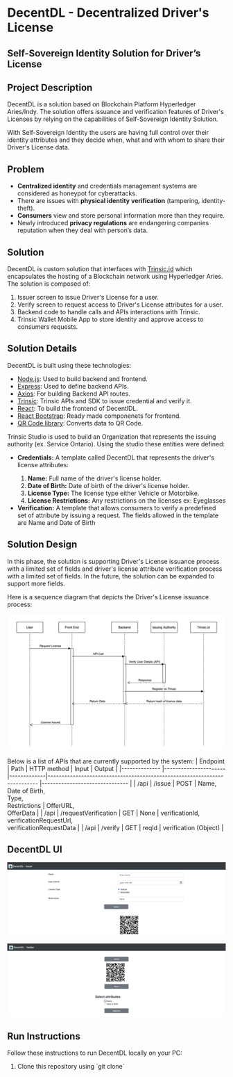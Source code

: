 # DecentDL - Decentralized Driver's License

## Self-Sovereign Identity Solution for Driver’s License

<h2> Project Description </h2>
DecentDL is a solution based on Blockchain Platform Hyperledger Aries/Indy. The solution offers issuance and verification features of Driver's Licenses by relying on the capabilities of Self-Sovereign Identity Solution.

With Self-Sovereign Identity the users are having full control over their identity attributes and they decide when, what and with whom to share 
their Driver's License data.

<h2> Problem </h2>
<ul>
    <li> <strong>Centralized identity</strong> and credentials management systems are considered as honeypot for cyberattacks. </li>
    <li> There are issues with <strong>physical identity verification</strong> (tampering, identity-theft). </li>
    <li> <strong>Consumers</strong> view and store personal information more than they require. </li>    
    <li> Newly introduced <strong>privacy regulations</strong> are endangering companies reputation when they deal with person’s data. </li>
</ul>

<h2> Solution </h2>
DecentDL is custom solution that interfaces with <a href="https://trinsic.id/">Trinsic.id</a> which encapsulates the hosting of a Blockchain network using Hyperledger Aries. The solution is composed of:
<ol>
    <li> Issuer screen to issue Driver's License for a user. </li>
    <li> Verify screen to request access to Driver's License attributes for a user. </li>
    <li> Backend code to handle calls and APIs interactions with Trinsic. </li>
    <li> Trinsic Wallet Mobile App to store identity and approve access to consumers requests. </li>
</ol>

<h2> Solution Details </h2>
DecentDL is built using these technologies:
<ul>
    <li> <a href="https://nodejs.org/en/">Node.js</a>: Used to build backend and frontend. </li>
    <li> <a href="https://expressjs.com">Express<a>: Used to define backend APIs. </li>
    <li> <a href="https://www.npmjs.com/package/axios">Axios</a>: For building Backend API routes. </li>    
    <li> <a href="https://docs.streetcred.id/docs/">Trinsic</a>: Trinsic APIs and SDK to issue credential and verify it. </li>
    <li> <a href="https://reactjs.org">React</a>: To build the frontend of DecentlDL. </li>
    <li> <a href="https://react-bootstrap.github.io">React Bootstrap</a>: Ready made componenets for frontend. </li>
    <li> <a href="https://www.npmjs.com/package/qrcode">QR Code library</a>: Converts data to QR Code. </li>
</ul>

Trinsic Studio is used to build an Organization that represents the issuing authority (ex. Service Ontario). Using the studio these entities were defined:
<ul>
    <li> <strong>Credentials:</strong> A template called DecentDL that represents the driver's license attributes: </li>
        <ol>
            <li><strong>Name:</strong> Full name of the driver's license holder.</li>
            <li><strong>Date of Birth:</strong> Date of birth of the driver's license holder.</li>
            <li><strong>License Type:</strong> The license type either Vehicle or Motorbike.</li>
            <li><strong>License Restrictions:</strong> Any restrictions on the licenses ex: Eyeglasses</li>
        </ol>
    <li> <strong>Verification:</strong> A template that allows consumers to verify a predefined set of attribute by issuing a request. The fields allowed in the template are Name and Date of Birth</li>
</ul>

<h2> Solution Design </h2>

In this phase, the solution is supporting Driver's License issuance process with a limited set of fields and driver's license attribute verification process with a limited set of fields. In the future, the solution can be expanded to support more fields.

Here is a sequence diagram that depicts the Driver's License issuance process:

![Sequence Diagram](diagrams/DecentDL-Sequence-Diagram.png?raw=true) <br>

Below is a list of APIs that are currently supported by the system:
| Endpoint     	| Path            	   | HTTP method |  Input                                                                   	| Output                        	|
|--------------	|----------------------|-------------|--------------------------------------------------------------------------	|-------------------------------	|
| /api        	| /issue         	   | POST        | Name,<br> Date of Birth,<br> Type,<br> Restrictions                      	| OfferURL,<br> OfferData        	|
| /api         	| /requestVerification | GET        | None  	|  verificationId,<br>verificationRequestUrl,<br>verificationRequestData                 	|
| /api         	| /verify         	   | GET        	|  reqId       	|  verification (Object)                 	|
<br>

<h2> DecentDL UI </h2>

![Issuer UI](images/issuer.png?raw=true) <br>

![Verifier UI](images/verifier.png?raw=true) <br>

<h2> Run Instructions </h2>

Follow these instructions to run DecentDL locally on your PC:

<ol>
    <li>Clone this repository using `git clone`</li>
</ol>